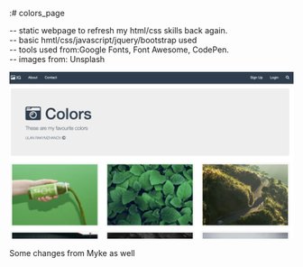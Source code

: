 :# colors_page

-- static webpage to refresh my html/css skills back again. <br/>
-- basic hmtl/css/javascript/jquery/bootstrap used <br/>
-- tools used from:Google Fonts, Font Awesome, CodePen.<br/>
-- images from: Unsplash <br/>


![Alt main page](main_page.png)

Some changes from Myke as well
